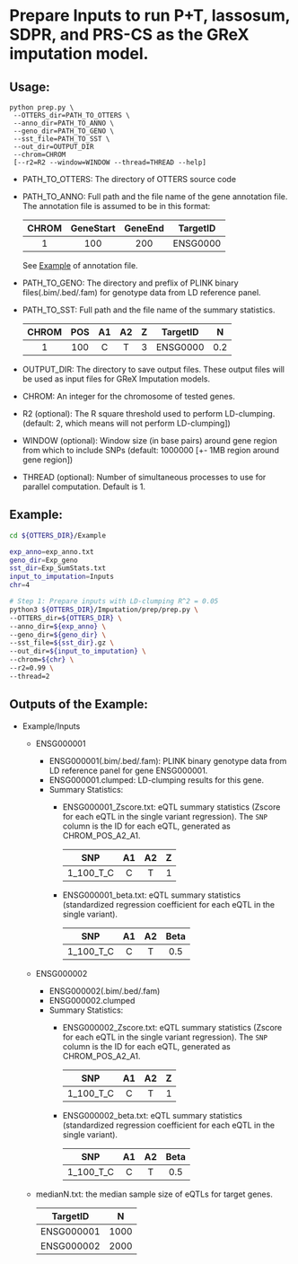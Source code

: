 # Prepare Inputs to run P+T, lassosum, SDPR, and PRS-CS as the GReX imputation model.

## Usage:

```
python prep.py \
 --OTTERS_dir=PATH_TO_OTTERS \
 --anno_dir=PATH_TO_ANNO \
 --geno_dir=PATH_TO_GENO \
 --sst_file=PATH_TO_SST \
 --out_dir=OUTPUT_DIR 
 --chrom=CHROM 
 [--r2=R2 --window=WINDOW --thread=THREAD --help]
```

 - PATH_TO_OTTERS: The directory of OTTERS source code

 - PATH_TO_ANNO: Full path and the file name of the gene annotation file. The annotation file is assumed to be in this format:

    | CHROM | GeneStart | GeneEnd |     TargetID    | 
    |:-----:|:---------:|:-------:|:---------------:|
    |   1   |    100    |   200   |     ENSG0000    | 

   See [Example](Example/exp_anno.txt) of annotation file. 

 - PATH_TO_GENO:  The directory and preflix of PLINK binary files(.bim/.bed/.fam) for genotype data from LD reference panel.

 - PATH_TO_SST: Full path and the file name of the summary statistics. 

    | CHROM | POS | A1 | A2 |   Z    |  TargetID  |   N  |
    |:-----:|:---:|:--:|:--:|:------:|:----------:|:----:|
    |   1   | 100 |  C |  T |   3    |  ENSG0000  |  0.2 |

 - OUTPUT_DIR: The directory to save output files. These output files will be used as input files for GReX Imputation models. 

 - CHROM: An integer for the chromosome of tested genes. 

 - R2 (optional): The R square threshold used to perform LD-clumping. (default: 2, which means will not perform LD-clumping])

 - WINDOW (optional): Window size (in base pairs) around gene region from which to include SNPs (default: 1000000 [+- 1MB region around gene region])
  
 - THREAD (optional): Number of simultaneous processes to use for parallel computation. Default is 1.


## Example:

```bash
cd ${OTTERS_DIR}/Example

exp_anno=exp_anno.txt
geno_dir=Exp_geno
sst_dir=Exp_SumStats.txt
input_to_imputation=Inputs
chr=4

# Step 1: Prepare inputs with LD-clumping R^2 = 0.05
python3 ${OTTERS_DIR}/Imputation/prep/prep.py \
--OTTERS_dir=${OTTERS_DIR} \
--anno_dir=${exp_anno} \
--geno_dir=${geno_dir} \
--sst_file=${sst_dir}.gz \
--out_dir=${input_to_imputation} \
--chrom=${chr} \
--r2=0.99 \
--thread=2
```

## Outputs of the Example: 

   - Example/Inputs
     - ENSG000001
       - ENSG000001(.bim/.bed/.fam): PLINK binary genotype data from LD reference panel for gene ENSG000001.
       - ENSG000001.clumped: LD-clumping results for this gene.
       - Summary Statistics:
         - ENSG000001_Zscore.txt: eQTL summary statistics (Zscore for each eQTL in the single variant regression). The `SNP` column is the ID for each eQTL, generated as CHROM_POS_A2_A1. 

            |    SNP   | A1 | A2 | Z |
            |:--------:|:--:|:--:|:-:|
            | 1_100_T_C| C  | T  | 1 |
           
         - ENSG000001_beta.txt: eQTL summary statistics (standardized regression coefficient for each eQTL in the single variant). 

            |    SNP   | A1 | A2 | Beta |
            |:--------:|:--:|:--:|:-:|
            | 1_100_T_C| C  | T  | 0.5 |

     - ENSG000002
       - ENSG000002(.bim/.bed/.fam)
       - ENSG000002.clumped
       - Summary Statistics:
         - ENSG000002_Zscore.txt: eQTL summary statistics (Zscore for each eQTL in the single variant regression). The `SNP` column is the ID for each eQTL, generated as CHROM_POS_A2_A1. 

            |    SNP   | A1 | A2 | Z |
            |:--------:|:--:|:--:|:-:|
            | 1_100_T_C| C  | T  | 1 |
           
         - ENSG000002_beta.txt: eQTL summary statistics (standardized regression coefficient for each eQTL in the single variant). 

            |    SNP   | A1 | A2 | Beta |
            |:--------:|:--:|:--:|:-:|
            | 1_100_T_C| C  | T  | 0.5 |

     - medianN.txt: the median sample size of eQTLs for target genes. 

          |   TargetID   |  N  | 
          |:------------:|:---:|
          |  ENSG000001  | 1000| 
          |  ENSG000002  | 2000| 
